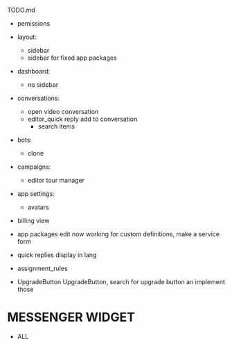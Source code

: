 TODO.md
+ pemissions
+ layout:
  + sidebar
  + sidebar for fixed app packages
+ dashboard:
  + no sidebar

+ conversations:
  + open video conversation
  + editor_quick reply add to conversation
    + search items
+ bots:
  + clone
+ campaigns:
  + editor tour manager
+ app settings:
  + avatars
+ billing view
+ app packages edit now working for custom definitions, make a service form
+ quick replies display in lang
+ assignment_rules

+ UpgradeButton UpgradeButton, search for upgrade button an implement those



# MESSENGER WIDGET

+ ALL